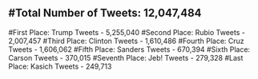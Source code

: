 #Total Number of Tweets: 12,047,484 
---
#First Place: Trump Tweets - 5,255,040
#Second Place: Rubio Tweets - 2,007,457
#Third Place: Clinton Tweets - 1,610,486
#Fourth Place: Cruz Tweets - 1,606,062
#Fifth Place: Sanders Tweets - 670,394
#Sixth Place: Carson Tweets - 370,015
#Seventh Place: Jeb! Tweets - 279,328
#Last Place: Kasich Tweets - 249,713
